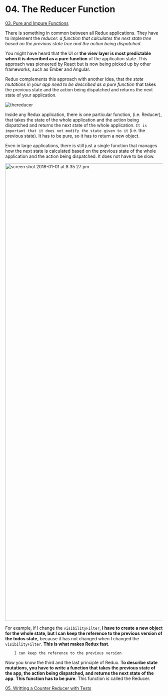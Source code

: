 # 04. The Reducer Function

[03. Pure and Impure Functions](https://github.com/xgirma/getting-started-with-redux/tree/master/chapters/03)

There is something in common between all Redux applications. They have to implement the _reducer: a function that calculates the next state tree based on the previous state tree and the action being dispatched_.


You might have heard that the UI or **the view layer is most predictable when it is described as a pure function** of the application state. This approach was pioneered by React but is now being picked up by other frameworks, such as Ember and Angular.

Redux complements this approach with another idea, that _the state mutations in your app need to be described as a pure function_ that takes the previous state and the action being dispatched and returns the next state of your application.

![thereducer](https://user-images.githubusercontent.com/5876481/34474358-9864a264-ef32-11e7-8a2e-ac4cfd8503d9.png)

Inside any Redux application, there is one particular function, (i.e. Reducer), that takes the state of the whole application and the action being dispatched and returns the next state of the whole application. `It is important that it does not modify the state given to it` (i.e. the previous state). It has to be pure, so it has to return a new object.

Even in large applications, there is still just a single function that manages how the next state is calculated based on the previous state of the whole application and the action being dispatched. It does not have to be slow.

<img width="1458" alt="screen shot 2018-01-01 at 8 35 27 pm" src="https://user-images.githubusercontent.com/5876481/34474419-6088d936-ef33-11e7-92ac-cf2dcad43683.png">

For example, if I change the `visibilityFilter`, **I have to create a new object for the whole state, but I can keep the reference to the previous version of the todos state,** because it has not changed when I changed the `visibilityFilter`. **This is what makes Redux fast**.

        I can keep the reference to the previous version
        
Now you know the third and the last principle of Redux. **To describe state mutations, you have to write a function that takes the previous state of the app, the action being dispatched, and returns the next state of the app**. **This function has to be pure**. This function is called the Reducer.

[05. Writting a Counter Reducer with Tests](https://github.com/xgirma/getting-started-with-redux/tree/master/chapters/05)